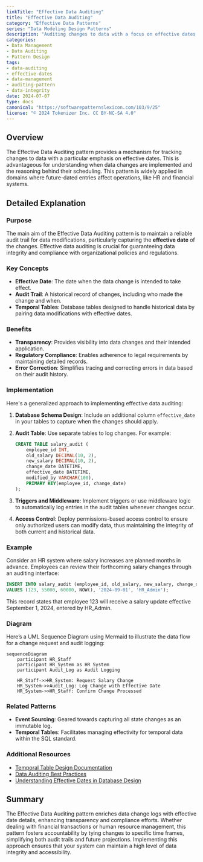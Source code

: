 ```yaml
---
linkTitle: "Effective Data Auditing"
title: "Effective Data Auditing"
category: "Effective Data Patterns"
series: "Data Modeling Design Patterns"
description: "Auditing changes to data with a focus on effective dates to understand when and why changes were scheduled."
categories:
- Data Management
- Data Auditing
- Pattern Design
tags:
- data-auditing
- effective-dates
- data-management
- auditing-pattern
- data-integrity
date: 2024-07-07
type: docs
canonical: "https://softwarepatternslexicon.com/103/9/25"
license: "© 2024 Tokenizer Inc. CC BY-NC-SA 4.0"
---
```


## Overview

The Effective Data Auditing pattern provides a mechanism for tracking changes to data with a particular emphasis on effective dates. This is advantageous for understanding when data changes are implemented and the reasoning behind their scheduling. This pattern is widely applied in domains where future-dated entries affect operations, like HR and financial systems.

## Detailed Explanation

### Purpose

The main aim of the Effective Data Auditing pattern is to maintain a reliable audit trail for data modifications, particularly capturing the **effective date** of the changes. Effective data auditing is crucial for guaranteeing data integrity and compliance with organizational policies and regulations.

### Key Concepts

- **Effective Date**: The date when the data change is intended to take effect.
- **Audit Trail**: A historical record of changes, including who made the change and when.
- **Temporal Tables**: Database tables designed to handle historical data by pairing data modifications with effective dates.

### Benefits

- **Transparency**: Provides visibility into data changes and their intended application.
- **Regulatory Compliance**: Enables adherence to legal requirements by maintaining detailed records.
- **Error Correction**: Simplifies tracing and correcting errors in data based on their audit history.

### Implementation

Here's a generalized approach to implementing effective data auditing:

1. **Database Schema Design**: Include an additional column `effective_date` in your tables to capture when the changes should apply.
   
2. **Audit Table**: Use separate tables to log changes. For example:
   ```sql
   CREATE TABLE salary_audit (
       employee_id INT,
       old_salary DECIMAL(10, 2),
       new_salary DECIMAL(10, 2),
       change_date DATETIME,
       effective_date DATETIME,
       modified_by VARCHAR(100),
       PRIMARY KEY(employee_id, change_date)
   );
   ```
   
3. **Triggers and Middleware**: Implement triggers or use middleware logic to automatically log entries in the audit tables whenever changes occur.

4. **Access Control**: Deploy permissions-based access control to ensure only authorized users can modify data, thus maintaining the integrity of both current and historical data.

### Example

Consider an HR system where salary increases are planned months in advance. Employees can review their forthcoming salary changes through an auditing interface:

```sql
INSERT INTO salary_audit (employee_id, old_salary, new_salary, change_date, effective_date, modified_by)
VALUES (123, 55000, 60000, NOW(), '2024-09-01', 'HR_Admin');
```

This record states that employee 123 will receive a salary update effective September 1, 2024, entered by HR_Admin.

### Diagram

Here’s a UML Sequence Diagram using Mermaid to illustrate the data flow for a change request and audit logging:

```mermaid
sequenceDiagram
    participant HR_Staff
    participant HR_System as HR System
    participant Audit_Log as Audit Logging
    
    HR_Staff->>HR_System: Request Salary Change
    HR_System->>Audit_Log: Log Change with Effective Date
    HR_System->>HR_Staff: Confirm Change Processed
```

### Related Patterns

- **Event Sourcing**: Geared towards capturing all state changes as an immutable log.
- **Temporal Tables**: Facilitates managing effectivity for temporal data within the SQL standard.

### Additional Resources

- [Temporal Table Design Documentation](https://example.com/temporal-tables)
- [Data Auditing Best Practices](https://example.com/data-auditing-best-practices)
- [Understanding Effective Dates in Database Design](https://example.com/effective-dates-db)

## Summary

The Effective Data Auditing pattern enriches data change logs with effective date details, enhancing transparency and compliance efforts. Whether dealing with financial transactions or human resource management, this pattern fosters accountability by tying changes to specific time frames, simplifying both audit trails and future projections. Implementing this approach ensures that your system can maintain a high level of data integrity and accessibility.
